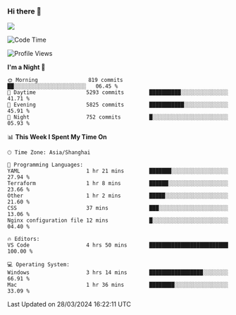 ### Hi there 👋

<!--
**JJAYCHEN1e/jjaychen1e** is a ✨ _special_ ✨ repository because its `README.md` (this file) appears on your GitHub profile.

Here are some ideas to get you started:

- 🔭 I’m currently working on ...
- 🌱 I’m currently learning ...
- 👯 I’m looking to collaborate on ...
- 🤔 I’m looking for help with ...
- 💬 Ask me about ...
- 📫 How to reach me: ...
- 😄 Pronouns: ...
- ⚡ Fun fact: ...
-->

[![](https://github-readme-stats.vercel.app/api?username=jjaychen1e&show_icons=true)](https://github.com/jjaychen1e/github-readme-stats?count_private=true)

<!--START_SECTION:waka-->
![Code Time](http://img.shields.io/badge/Code%20Time-1%2C089%20hrs%2031%20mins-blue)

![Profile Views](http://img.shields.io/badge/Profile%20Views-2-blue)

**I'm a Night 🦉** 

```text
🌞 Morning                819 commits         ██░░░░░░░░░░░░░░░░░░░░░░░   06.45 % 
🌆 Daytime                5293 commits        ██████████░░░░░░░░░░░░░░░   41.71 % 
🌃 Evening                5825 commits        ███████████░░░░░░░░░░░░░░   45.91 % 
🌙 Night                  752 commits         █░░░░░░░░░░░░░░░░░░░░░░░░   05.93 % 
```


📊 **This Week I Spent My Time On** 

```text
🕑︎ Time Zone: Asia/Shanghai

💬 Programming Languages: 
YAML                     1 hr 21 mins        ███████░░░░░░░░░░░░░░░░░░   27.94 % 
Terraform                1 hr 8 mins         ██████░░░░░░░░░░░░░░░░░░░   23.66 % 
Other                    1 hr 2 mins         █████░░░░░░░░░░░░░░░░░░░░   21.60 % 
CSS                      37 mins             ███░░░░░░░░░░░░░░░░░░░░░░   13.06 % 
Nginx configuration file 12 mins             █░░░░░░░░░░░░░░░░░░░░░░░░   04.40 % 

🔥 Editors: 
VS Code                  4 hrs 50 mins       █████████████████████████   100.00 % 

💻 Operating System: 
Windows                  3 hrs 14 mins       █████████████████░░░░░░░░   66.91 % 
Mac                      1 hr 36 mins        ████████░░░░░░░░░░░░░░░░░   33.09 % 
```


 Last Updated on 28/03/2024 16:22:11 UTC
<!--END_SECTION:waka-->
